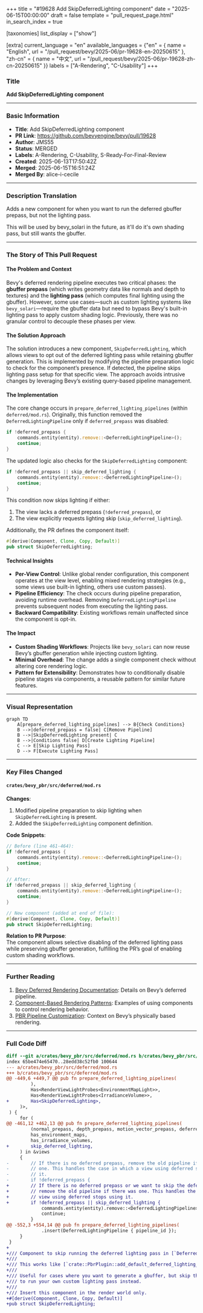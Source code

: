 +++
title = "#19628 Add SkipDeferredLighting component"
date = "2025-06-15T00:00:00"
draft = false
template = "pull_request_page.html"
in_search_index = true

[taxonomies]
list_display = ["show"]

[extra]
current_language = "en"
available_languages = {"en" = { name = "English", url = "/pull_request/bevy/2025-06/pr-19628-en-20250615" }, "zh-cn" = { name = "中文", url = "/pull_request/bevy/2025-06/pr-19628-zh-cn-20250615" }}
labels = ["A-Rendering", "C-Usability"]
+++

### Title  
**Add SkipDeferredLighting component**  

---

### Basic Information  
- **Title**: Add SkipDeferredLighting component  
- **PR Link**: https://github.com/bevyengine/bevy/pull/19628  
- **Author**: JMS55  
- **Status**: MERGED  
- **Labels**: A-Rendering, C-Usability, S-Ready-For-Final-Review  
- **Created**: 2025-06-13T17:50:42Z  
- **Merged**: 2025-06-15T16:51:24Z  
- **Merged By**: alice-i-cecile  

---

### Description Translation  
Adds a new component for when you want to run the deferred gbuffer prepass, but not the lighting pass.  

This will be used by bevy_solari in the future, as it'll do it's own shading pass, but still wants the gbuffer.  

---

### The Story of This Pull Request  

#### The Problem and Context  
Bevy's deferred rendering pipeline executes two critical phases: the **gbuffer prepass** (which writes geometry data like normals and depth to textures) and the **lighting pass** (which computes final lighting using the gbuffer). However, some use cases—such as custom lighting systems like `bevy_solari`—require the gbuffer data but need to bypass Bevy's built-in lighting pass to apply custom shading logic. Previously, there was no granular control to decouple these phases per view.  

#### The Solution Approach  
The solution introduces a new component, `SkipDeferredLighting`, which allows views to opt out of the deferred lighting pass while retaining gbuffer generation. This is implemented by modifying the pipeline preparation logic to check for the component’s presence. If detected, the pipeline skips lighting pass setup for that specific view. The approach avoids intrusive changes by leveraging Bevy’s existing query-based pipeline management.  

#### The Implementation  
The core change occurs in `prepare_deferred_lighting_pipelines` (within `deferred/mod.rs`). Originally, this function removed the `DeferredLightingPipeline` only if `deferred_prepass` was disabled:  

```rust
if !deferred_prepass {
    commands.entity(entity).remove::<DeferredLightingPipeline>();
    continue;
}
```  

The updated logic also checks for the `SkipDeferredLighting` component:  

```rust
if !deferred_prepass || skip_deferred_lighting {
    commands.entity(entity).remove::<DeferredLightingPipeline>();
    continue;
}
```  

This condition now skips lighting if either:  
1. The view lacks a deferred prepass (`!deferred_prepass`), or  
2. The view explicitly requests lighting skip (`skip_deferred_lighting`).  

Additionally, the PR defines the component itself:  

```rust
#[derive(Component, Clone, Copy, Default)]
pub struct SkipDeferredLighting;
```  

#### Technical Insights  
- **Per-View Control**: Unlike global render configuration, this component operates at the view level, enabling mixed rendering strategies (e.g., some views use built-in lighting, others use custom passes).  
- **Pipeline Efficiency**: The check occurs during pipeline preparation, avoiding runtime overhead. Removing `DeferredLightingPipeline` prevents subsequent nodes from executing the lighting pass.  
- **Backward Compatibility**: Existing workflows remain unaffected since the component is opt-in.  

#### The Impact  
- **Custom Shading Workflows**: Projects like `bevy_solari` can now reuse Bevy’s gbuffer generation while injecting custom lighting.  
- **Minimal Overhead**: The change adds a single component check without altering core rendering logic.  
- **Pattern for Extensibility**: Demonstrates how to conditionally disable pipeline stages via components, a reusable pattern for similar future features.  

---

### Visual Representation  
```mermaid
graph TD
    A[prepare_deferred_lighting_pipelines] --> B{Check Conditions}
    B -->|deferred_prepass = false| C[Remove Pipeline]
    B -->|SkipDeferredLighting present| C
    B -->|Conditions false| D[Create Lighting Pipeline]
    C --> E[Skip Lighting Pass]
    D --> F[Execute Lighting Pass]
```

---

### Key Files Changed  
#### `crates/bevy_pbr/src/deferred/mod.rs`  
**Changes**:  
1. Modified pipeline preparation to skip lighting when `SkipDeferredLighting` is present.  
2. Added the `SkipDeferredLighting` component definition.  

**Code Snippets**:  
```rust
// Before (line 461-464):
if !deferred_prepass {
    commands.entity(entity).remove::<DeferredLightingPipeline>();
    continue;
}

// After:
if !deferred_prepass || skip_deferred_lighting {
    commands.entity(entity).remove::<DeferredLightingPipeline>();
    continue;
}
```

```rust
// New component (added at end of file):
#[derive(Component, Clone, Copy, Default)]
pub struct SkipDeferredLighting;
```  

**Relation to PR Purpose**:  
The component allows selective disabling of the deferred lighting pass while preserving gbuffer generation, fulfilling the PR’s goal of enabling custom shading workflows.  

---

### Further Reading  
1. [Bevy Deferred Rendering Documentation](https://github.com/bevyengine/bevy/blob/main/docs/plugins_guidelines.md#deferred-rendering): Details on Bevy’s deferred pipeline.  
2. [Component-Based Rendering Patterns](https://github.com/bevyengine/bevy/blob/main/examples/ecs/component_change_detection.rs): Examples of using components to control rendering behavior.  
3. [PBR Pipeline Customization](https://bevyengine.org/learn/book/migration-guides/0.12-to-0.13/#pbr-rework): Context on Bevy’s physically based rendering.  

--- 

### Full Code Diff  
```diff
diff --git a/crates/bevy_pbr/src/deferred/mod.rs b/crates/bevy_pbr/src/deferred/mod.rs
index 65be474e65470..28edd38c52fb0 100644
--- a/crates/bevy_pbr/src/deferred/mod.rs
+++ b/crates/bevy_pbr/src/deferred/mod.rs
@@ -449,6 +449,7 @@ pub fn prepare_deferred_lighting_pipelines(
         ),
         Has<RenderViewLightProbes<EnvironmentMapLight>>,
         Has<RenderViewLightProbes<IrradianceVolume>>,
+        Has<SkipDeferredLighting>,
     )>,
 ) {
     for (
@@ -461,12 +462,13 @@ pub fn prepare_deferred_lighting_pipelines(
         (normal_prepass, depth_prepass, motion_vector_prepass, deferred_prepass),
         has_environment_maps,
         has_irradiance_volumes,
+        skip_deferred_lighting,
     ) in &views
     {
-        // If there is no deferred prepass, remove the old pipeline if there was
-        // one. This handles the case in which a view using deferred stops using
-        // it.
-        if !deferred_prepass {
+        // If there is no deferred prepass or we want to skip the deferred lighting pass,
+        // remove the old pipeline if there was one. This handles the case in which a
+        // view using deferred stops using it.
+        if !deferred_prepass || skip_deferred_lighting {
             commands.entity(entity).remove::<DeferredLightingPipeline>();
             continue;
         }
@@ -552,3 +554,14 @@ pub fn prepare_deferred_lighting_pipelines(
             .insert(DeferredLightingPipeline { pipeline_id });
     }
 }
+
+/// Component to skip running the deferred lighting pass in [`DeferredOpaquePass3dPbrLightingNode`] for a specific view.
+///
+/// This works like [`crate::PbrPlugin::add_default_deferred_lighting_plugin`], but is per-view instead of global.
+///
+/// Useful for cases where you want to generate a gbuffer, but skip the built-in deferred lighting pass
+/// to run your own custom lighting pass instead.
+///
+/// Insert this component in the render world only.
+#[derive(Component, Clone, Copy, Default)]
+pub struct SkipDeferredLighting;
```